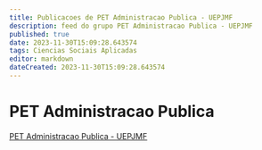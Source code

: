 ```yaml
---
title: Publicacoes de PET Administracao Publica - UEPJMF 
description: feed do grupo PET Administracao Publica - UEPJMF
published: true
date: 2023-11-30T15:09:28.643574
tags: Ciencias Sociais Aplicadas
editor: markdown
dateCreated: 2023-11-30T15:09:28.643574
---
```


# PET Administracao Publica
[PET Administracao Publica - UEPJMF](/grupo/123PETAdministracaoPublicaUEPJMF.md)